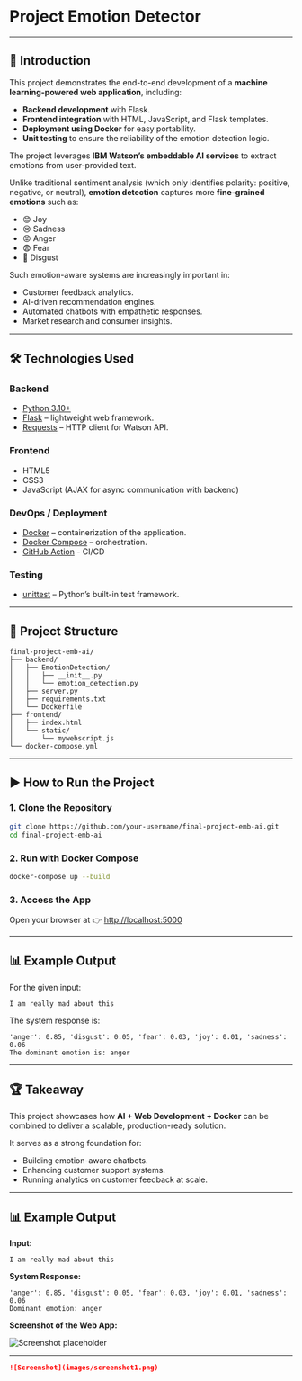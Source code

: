 # Project Emotion Detector

---

## 🧩 Introduction

This project demonstrates the end-to-end development of a **machine learning-powered web application**, including:

* **Backend development** with Flask.
* **Frontend integration** with HTML, JavaScript, and Flask templates.
* **Deployment using Docker** for easy portability.
* **Unit testing** to ensure the reliability of the emotion detection logic.

The project leverages **IBM Watson’s embeddable AI services** to extract emotions from user-provided text.

Unlike traditional sentiment analysis (which only identifies polarity: positive, negative, or neutral), **emotion detection** captures more **fine-grained emotions** such as:

* 😊 Joy
* 😢 Sadness
* 😡 Anger
* 😨 Fear
* 🤢 Disgust

Such emotion-aware systems are increasingly important in:

* Customer feedback analytics.
* AI-driven recommendation engines.
* Automated chatbots with empathetic responses.
* Market research and consumer insights.

---

## 🛠️ Technologies Used

### **Backend**

* [Python 3.10+](https://www.python.org/)
* [Flask](https://flask.palletsprojects.com/) – lightweight web framework.
* [Requests](https://pypi.org/project/requests/) – HTTP client for Watson API.

### **Frontend**

* HTML5
* CSS3
* JavaScript (AJAX for async communication with backend)

### **DevOps / Deployment**

* [Docker](https://www.docker.com/) – containerization of the application.
* [Docker Compose](https://docs.docker.com/compose/) – orchestration.
* [GitHub Action](https://github.com/features/actions) - CI/CD

### **Testing**

* [unittest](https://docs.python.org/3/library/unittest.html) – Python’s built-in test framework.

---

## 📂 Project Structure

```
final-project-emb-ai/
├── backend/
│   ├── EmotionDetection/
│   │   ├── __init__.py
│   │   └── emotion_detection.py
│   ├── server.py
│   ├── requirements.txt
│   └── Dockerfile
├── frontend/
│   ├── index.html
│   └── static/
│       └── mywebscript.js
└── docker-compose.yml
```

---

## ▶️ How to Run the Project

### 1. Clone the Repository

```bash
git clone https://github.com/your-username/final-project-emb-ai.git
cd final-project-emb-ai
```

### 2. Run with Docker Compose

```bash
docker-compose up --build
```

### 3. Access the App

Open your browser at 👉 [http://localhost:5000](http://localhost:5000)

---

## 📊 Example Output

For the given input:

```
I am really mad about this
```

The system response is:

```
'anger': 0.85, 'disgust': 0.05, 'fear': 0.03, 'joy': 0.01, 'sadness': 0.06
The dominant emotion is: anger
```

---

## 🏆 Takeaway

This project showcases how **AI + Web Development + Docker** can be combined to deliver a scalable, production-ready solution.

It serves as a strong foundation for:

* Building emotion-aware chatbots.
* Enhancing customer support systems.
* Running analytics on customer feedback at scale.

---

## 📊 Example Output

**Input:**

```
I am really mad about this
```

**System Response:**

```
'anger': 0.85, 'disgust': 0.05, 'fear': 0.03, 'joy': 0.01, 'sadness': 0.06
Dominant emotion: anger
```

**Screenshot of the Web App:**

![Screenshot placeholder](https://via.placeholder.com/800x400?text=Web+App+Screenshot)

<!--**GIF Demonstration:**

![GIF placeholder](https://via.placeholder.com/800x400?text=App+Interaction+GIF)-->

---

```markdown
![Screenshot](images/screenshot1.png)
```
